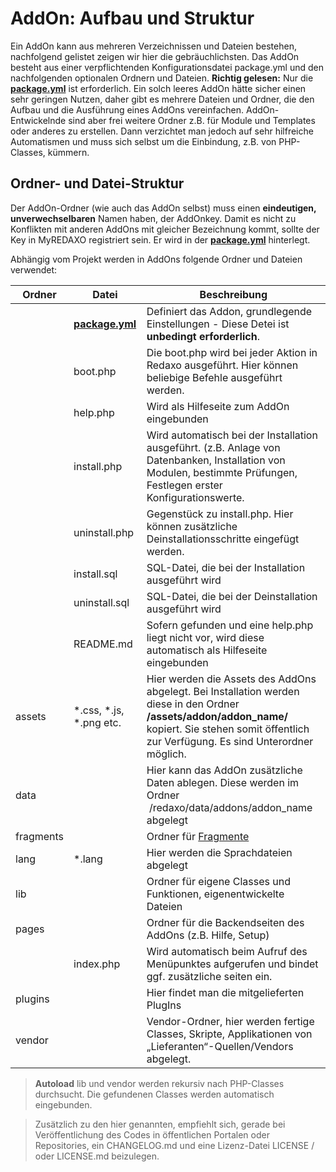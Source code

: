 # AddOn: Aufbau und Struktur 

Ein AddOn kann aus mehreren Verzeichnissen und Dateien bestehen, nachfolgend gelistet zeigen wir hier die gebräuchlichsten. Das AddOn besteht aus einer verpflichtenden Konfigurationsdatei package.yml und den nachfolgenden optionalen Ordnern und Dateien. **Richtig gelesen:** Nur die [**package.yml**](/{{path}}/{{version}}/addon-package) ist erforderlich. Ein solch leeres AddOn hätte sicher einen sehr geringen Nutzen, daher gibt es mehrere Dateien und Ordner, die den Aufbau und die Ausführung eines AddOns vereinfachen. AddOn-Entwickelnde sind aber frei weitere Ordner z.B. für Module und Templates oder anderes zu erstellen. Dann verzichtet man jedoch auf sehr hilfreiche Automatismen und muss sich selbst um die Einbindung, z.B. von PHP-Classes, kümmern. 

## Ordner- und Datei-Struktur

Der AddOn-Ordner (wie auch das AddOn selbst) muss einen **eindeutigen, unverwechselbaren** Namen haben, der AddOnkey. Damit es nicht zu Konflikten mit anderen AddOns mit gleicher Bezeichnung kommt, sollte der Key in MyREDAXO registriert sein. Er wird in der [**package.yml**](/{{path}}/{{version}}/addon-package) hinterlegt. 

Abhängig vom Projekt werden in AddOns folgende Ordner und Dateien verwendet:

| Ordner | Datei | Beschreibung |
| --- | --- | --- |
|  | [**package.yml**](/{{path}}/{{version}}/addon-package)| Definiert das Addon, grundlegende Einstellungen - Diese Detei ist **unbedingt erforderlich**.  |
|  | boot.php | Die boot.php wird bei jeder Aktion in Redaxo ausgeführt. Hier können beliebige Befehle ausgeführt werden.  |
|  | help.php | Wird als Hilfeseite zum AddOn eingebunden |
|  | install.php | Wird automatisch bei der Installation ausgeführt. (z.B. Anlage von Datenbanken, Installation von Modulen, bestimmte Prüfungen, Festlegen erster Konfigurationswerte. |
|  | uninstall.php | Gegenstück zu install.php. Hier können zusätzliche Deinstallationsschritte eingefügt werden.  |
|  | install.sql | SQL-Datei, die bei der Installation ausgeführt wird |
|  | uninstall.sql | SQL-Datei, die bei der Deinstallation ausgeführt wird |
|  | README.md | Sofern gefunden und eine help.php liegt nicht vor, wird diese automatisch als Hilfeseite eingebunden |
| assets | *.css, *.js, *.png etc. | Hier werden die Assets des AddOns abgelegt. Bei Installation werden diese in den Ordner **/assets/addon/addon_name/** kopiert. Sie stehen somit öffentlich zur Verfügung. Es sind Unterordner möglich.  |
| data |  | Hier kann das AddOn zusätzliche Daten ablegen. Diese werden im Ordner  /redaxo/data/addons/addon_name abgelegt |
| fragments |  | Ordner für [Fragmente](/{{path}}/{{version}}/fragmente)  |
| lang | *.lang | Hier werden die Sprachdateien abgelegt |
| lib |  | Ordner für eigene Classes und Funktionen, eigenentwickelte Dateien |
| pages |  | Ordner für die Backendseiten des AddOns (z.B. Hilfe, Setup)  |
|  | index.php | Wird automatisch beim Aufruf des Menüpunktes aufgerufen und bindet ggf. zusätzliche seiten ein.  |
| plugins |  | Hier findet man die mitgelieferten PlugIns |
| vendor |  | Vendor-Ordner, hier werden fertige Classes, Skripte, Applikationen von „Lieferanten“-Quellen/Vendors abgelegt.|

>**Autoload** lib und vendor werden rekursiv nach PHP-Classes durchsucht. Die gefundenen Classes werden automatisch eingebunden.

> Zusätzlich zu den hier genannten, empfiehlt sich, gerade bei Veröffentlichung des Codes in öffentlichen Portalen oder Repositories, ein CHANGELOG.md und eine Lizenz-Datei LICENSE / oder LICENSE.md beizulegen. 


